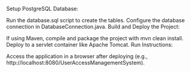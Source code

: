 Setup PostgreSQL Database:

Run the database.sql script to create the tables.
Configure the database connection in DatabaseConnection.java.
Build and Deploy the Project:

If using Maven, compile and package the project with mvn clean install.
Deploy to a servlet container like Apache Tomcat.
Run Instructions:

Access the application in a browser after deploying (e.g., http://localhost:8080/UserAccessManagementSystem).